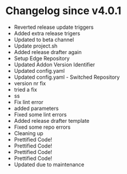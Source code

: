 # Changelog since v4.0.1
- Reverted release update triggers 
- Added extra release trigers 
- Updated to beta channel 
- Update project.sh 
- Added release drafter again 
- Setup Edge Repository 
- Updated Addon Version Identifier 
- Updated config.yaml 
- Updated config.yaml - Switched Repository 
- version nr fix 
- tried a fix 
- ss 
- Fix lint error 
- added parameters 
- Fixed some lint errors 
- Added release drafter template 
- Fixed some repo errors 
- Cleaning up 
- Prettified Code! 
- Prettified Code! 
- Prettified Code! 
- Prettified Code! 
- Updated due to maintenance 
